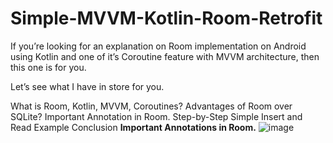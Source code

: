 # Simple-MVVM-Kotlin-Room-Retrofit
If you’re looking for an explanation on Room implementation on Android using Kotlin and one of it’s Coroutine feature with MVVM architecture, then this one is for you.

Let’s see what I have in store for you.

What is Room, Kotlin, MVVM, Coroutines?
Advantages of Room over SQLite?
Important Annotation in Room.
Step-by-Step Simple Insert and Read Example
Conclusion
**Important Annotations in Room.**
![image](https://user-images.githubusercontent.com/8407230/114168671-358f1380-994e-11eb-939a-ea0f15ca8b18.png)

